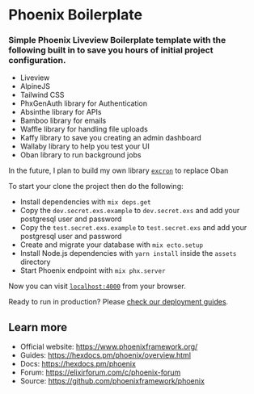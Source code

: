 # Phoenix Boilerplate

### Simple Phoenix Liveview Boilerplate template with the following built in to save you hours of initial project configuration.
  * Liveview
  * AlpineJS
  * Tailwind CSS
  * PhxGenAuth library for Authentication
  * Absinthe library for APIs
  * Bamboo library for emails
  * Waffle library for handling file uploads
  * Kaffy library to save you creating an admin dashboard
  * Wallaby library to help you test your UI
  * Oban library to run background jobs

In the future, I plan to build my own library [`excron`](https://github.com/kchrismucheke/excron) to replace Oban

To start your clone the project then do the following:

  * Install dependencies with `mix deps.get`
  * Copy the `dev.secret.exs.example` to `dev.secret.exs` and add your postgresql user and password
  * Copy the `test.secret.exs.example` to `test.secret.exs` and add your postgresql user and password
  * Create and migrate your database with `mix ecto.setup`
  * Install Node.js dependencies with `yarn install` inside the `assets` directory
  * Start Phoenix endpoint with `mix phx.server`

Now you can visit [`localhost:4000`](http://localhost:4000) from your browser.

Ready to run in production? Please [check our deployment guides](https://hexdocs.pm/phoenix/deployment.html).

## Learn more

  * Official website: https://www.phoenixframework.org/
  * Guides: https://hexdocs.pm/phoenix/overview.html
  * Docs: https://hexdocs.pm/phoenix
  * Forum: https://elixirforum.com/c/phoenix-forum
  * Source: https://github.com/phoenixframework/phoenix

